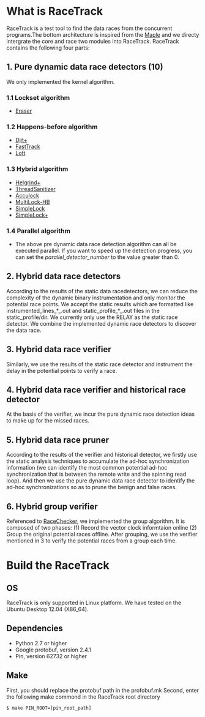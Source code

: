 # What is RaceTrack

RaceTrack is a test tool to find the data races from the concurrent programs.The bottom architecture is inspired from the [Maple](https://github.com/jieyu/maple) and we directy intergrate the core and race two modules into RaceTrack. RaceTrack contains the following four parts:

## 1. Pure dynamic data race detectors (10)
We only implemented the kernel algorithm.

### 1.1 Lockset algorithm

* [Eraser](http://web2.cs.columbia.edu/~junfeng/10fa-e6998/papers/eraser.pdf)

### 1.2 Happens-before algorithm

* [Djit+](ftp://cs.umanitoba.ca/pub/IPDPS03/DATA/W20_PADTD_04.PDF)
* [FastTrack](http://citeseerx.ist.psu.edu/viewdoc/download?doi=10.1.1.217.663&rep=rep1&type=pdf)
* [Loft](http://www.cs.cityu.edu.hk/~wkchan/papers/issre2011-cai+chan.pdf)

### 1.3 Hybrid algorithm
* [Helgrind+](http://ieeexplore.ieee.org/stamp/stamp.jsp?tp=&arnumber=5160998)
* [ThreadSanitizer](http://www.australianscience.com.au/research/google/35604.pdf)
* [Acculock](http://www.cse.unsw.edu.au/~jingling/papers/cgo11-xie.pdf)
* [MultiLock-HB](http://www.cse.unsw.edu.au/~jingling/papers/spe13.pdf)
* [SimpleLock](http://pdcat13.csie.ntust.edu.tw/download/papers/P10017.pdf)
* [SimpleLock+](http://comjnl.oxfordjournals.org/content/early/2014/11/10/comjnl.bxu119.full.pdf)

### 1.4 Parallel algorithm
* The above pre dynamic data race detection algorithm can all be executed parallel. If you want to speed up the detection progress, you can set the *parallel_detector_number* to the value greater than 0.

## 2. Hybrid data race detectors
According to the results of the static data racedetectors, we can reduce the complexity of the dynamic binary instrumentation and only monitor the potential race points. We accept the static results which are formatted like instrumented\_lines\_\*\_.out and static\_profile\_\*\_.out files in the static_profile/dir. We currently only use the RELAY as the static race detector. We combine the implemented dynamic race detectors to discover the data race.

## 3. Hybrid data race verifier
Similarly, we use the results of the static race detector and instrument the delay in the potential points to verify a race.

## 4. Hybrid data race verifier and historical race detector
At the basis of the verifier, we incur the pure dynamic race detection ideas to make up for the missed races.

## 5. Hybrid data race pruner
According to the results of the verifier and historical detector, we firstly use the static analysis techniques to accumulate the ad-hoc synchronization information (we can identify the most common potential ad-hoc synchronization that is between the remote write and the spinning read loop). And then we use the pure dynamic data race detector to identify the ad-hoc synchronizations so as to prune the benign and false races.

## 6. Hybrid group verifier
Referenced to [RaceChecker](http://ieeexplore.ieee.org/stamp/stamp.jsp?tp=&arnumber=7092703), we implemented the group algorithm. It is composed of two phases: (1) Record the vector clock informtaion online (2) Group the original potential races offline. After grouping, we use the verifier mentioned in 3 to verify the potential races from a group each time.

# Build the RaceTrack

## OS
RaceTrack is only supported in Linux platform. We have tested on the Ubuntu Desktop 12.04 (X86_64).

## Dependencies
* Python 2.7 or higher
* Google protobuf, version 2.4.1
* Pin, version 62732 or higher

## Make
First, you should replace the protobuf path in the profobuf.mk
Second, enter the following make commond in the RaceTrack root directory

    $ make PIN_ROOT=[pin_root_path]
